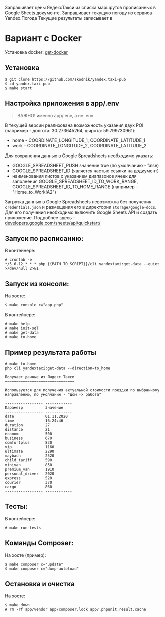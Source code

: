 Запрашивает цены ЯндексТакси из списка маршрутов прописанных в Google Sheets документе.
Запрашивает текущую погоду из сервиса Yandex.Погода
Текущие результаты записывает в 

# Вариант с Docker
Установка docker: [get-docker](https://docs.docker.com/get-docker/)

## Установка
```
$ git clone https://github.com/skodnik/yandex.taxi-pub
$ cd yandex.taxi-pub
$ make start
```

## Настройка приложения в app/.env
> ВАЖНО! именно app/.env, а не .env

В текущей версии реализована возможность указания двух POI (например - долгота: 30.273645264, широта: 59.799730961):
- home - COORDINATE_LONGITUDE_1, COORDINATE_LATITUDE_1
- work - COORDINATE_LONGITUDE_2, COORDINATE_LATITUDE_2

Для сохранения данных в Google Spreadsheets необходимо указать:
- GOOGLE_SPREADSHEET_PUSH значение true (по умолчанию - false)
- GOOGLE_SPREADSHEET_ID (является частью ссылки на додкумент)
- наименования листов с указанием диапазонов ячеек для заполнения GOOGLE_SPREADSHEET_ID_TO_WORK_RANGE, GOOGLE_SPREADSHEET_ID_TO_HOME_RANGE (например - "Home_to_Work!A2")

Загрузка данных в Google Spreadsheets невозможна без получения `credentials.json` и размещения его в директории `storage/google-docs`. Для его получения необходимо включить Google Sheets API и создать приложение. Подробнее здесь - [developers.google.com/sheets/api/quickstart/](https://developers.google.com/sheets/api/quickstart/php#step_3_set_up_the_sample)

## Запуск по расписанию:
В контейнере:
```
# crontab -e
*/5 6-12 * * * php {{PATH_TO_SCRIPT}}/cli yandextaxi:get-data --quiet >/dev/null 2>&1

```

## Запуск из консоли:
На хосте:
```
$ make console c="app-php"
```
В контейнере:
```
# make help
# make init-sql 
# make get-data
# make to-home
```

## Пример результата работы
```
# make to-home
php cli yandextaxi:get-data --direction=to_home

Получает данные из Яндекс.Такси
===============================

Используется для получения актуальной стоимости поездки по выбранному направлению, по умолчанию - "дом -> работа"

----------------- ------------
Параметр          Значение
----------------- ------------
date              01.11.2020
time              16:24:46
duration          27
distance          21
econom            500
business          670
comfortplus       830
vip               1160
ultimate          2290
maybach           2520
child_tariff      590
minivan           850
premium_van       1910
personal_driver   2020
express           520
courier           370
cargo             860
----------------- ------------
```

## Тесты:
В контейнере:
```
# make run-tests
```

## Команды Composer:
На хосте (пример):
```
$ make composer c="update"
$ make composer c="dump-autoload"
```

## Остановка и очистка
На хосте:
```
$ make down
# rm -rf app/vendor app/composer.lock app/.phpunit.result.cache
```